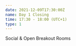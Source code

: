 ```yaml
---
date: 2021-12-09T17:30:00Z
name: Day 1 Closing
time: 17:30 - 18:00 (UTC+1)
type: 1
---
```


Social & Open Breakout Rooms
